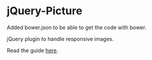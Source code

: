 jQuery-Picture
==============
Added bower.json to be able to get the code with bower.

jQuery plugin to handle responsive images.

Read the guide <a href="http://jquerypicture.com">here</a>.